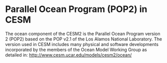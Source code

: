 # Parallel Ocean Program (POP2) in CESM

The ocean component of the CESM2 is the Parallel Ocean Program version 2 (POP2) based on the POP v2.1 of the Los Alamos National Laboratory. The version used in CESM includes many physical and software developments incorporated by the members of the Ocean Model Working Group as detailed in:
http://www.cesm.ucar.edu/models/cesm2/ocean/

